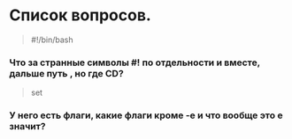# Cписок вопросов.
   
> #!/bin/bash 
### Что за странные символы #! по отдельности и вместе, дальше путь , но где CD? 

> set  

### У него есть флаги, какие флаги кроме -e и что вообще это  e  значит?
